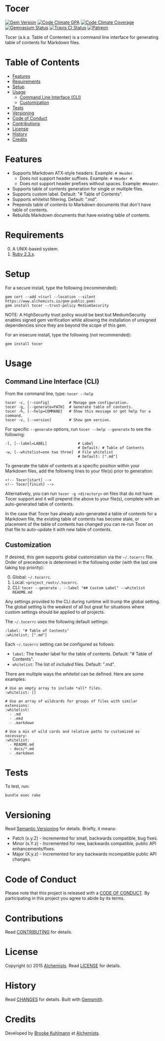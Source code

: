 # Tocer

[![Gem Version](https://badge.fury.io/rb/tocer.svg)](http://badge.fury.io/rb/tocer)
[![Code Climate GPA](https://codeclimate.com/github/bkuhlmann/tocer.svg)](https://codeclimate.com/github/bkuhlmann/tocer)
[![Code Climate Coverage](https://codeclimate.com/github/bkuhlmann/tocer/coverage.svg)](https://codeclimate.com/github/bkuhlmann/tocer)
[![Gemnasium Status](https://gemnasium.com/bkuhlmann/tocer.svg)](https://gemnasium.com/bkuhlmann/tocer)
[![Travis CI Status](https://secure.travis-ci.org/bkuhlmann/tocer.svg)](https://travis-ci.org/bkuhlmann/tocer)
[![Patreon](https://img.shields.io/badge/patreon-donate-brightgreen.svg)](https://www.patreon.com/bkuhlmann)

Tocer (a.k.a. Table of Contenter) is a command line interface for generating table of contents for
Markdown files.

<!-- Tocer[start]: Auto-generated, don't remove. -->

# Table of Contents

- [Features](#features)
- [Requirements](#requirements)
- [Setup](#setup)
- [Usage](#usage)
  - [Command Line Interface (CLI)](#command-line-interface-cli)
  - [Customization](#customization)
- [Tests](#tests)
- [Versioning](#versioning)
- [Code of Conduct](#code-of-conduct)
- [Contributions](#contributions)
- [License](#license)
- [History](#history)
- [Credits](#credits)

<!-- Tocer[finish]: Auto-generated, don't remove. -->

# Features

- Supports Markdown ATX-style headers. Example: `# Header`.
    - Does not support header suffixes. Example: `# Header #`.
    - Does not support header prefixes without spaces. Example: `#Header`.
- Supports table of contents generation for single or multiple files.
- Supports custom label. Default: "# Table of Contents".
- Supports whitelist filtering. Default: ".md".
- Prepends table of contents to Markdown documents that don't have table of contents.
- Rebuilds Markdown documents that have existing table of contents.

# Requirements

0. A UNIX-based system.
0. [Ruby 2.3.x](https://www.ruby-lang.org).

# Setup

For a secure install, type the following (recommended):

    gem cert --add <(curl --location --silent https://www.alchemists.io/gem-public.pem)
    gem install tocer --trust-policy MediumSecurity

NOTE: A HighSecurity trust policy would be best but MediumSecurity enables signed gem verification
while allowing the installation of unsigned dependencies since they are beyond the scope of this
gem.

For an insecure install, type the following (not recommended):

    gem install tocer

# Usage

## Command Line Interface (CLI)

From the command line, type: `tocer --help`

    tocer -c, [--config]         # Manage gem configuration.
    tocer -g, [--generate=PATH]  # Generate table of contents.
    tocer -h, [--help=COMMAND]   # Show this message or get help for a command.
    tocer -v, [--version]        # Show gem version.

For specific `--generate` options, run `tocer --help --generate` to see the following:

    -l, [--label=LABEL]              # Label
                                     # Default: # Table of Contents
    -w, [--whitelist=one two three]  # File whitelist
                                     # Default: [".md"]

To generate the table of contents at a specific position within your Markdown files, add the
following lines to your file(s) prior to generation:

```
<!-- Tocer[start] -->
<!-- Tocer[finish] -->
```

Alternatively, you can run `tocer -g <directory>` on files that do not have Tocer support and it
will prepend the above to your file(s), complete with an auto-generated table of contents.

In the case that Tocer has already auto-generated a table of contents for a Markdown file, the
existing table of contents has become stale, or placement of the table of contents has changed you
can re-run Tocer on that file to auto-update it with new table of contents.

## Customization

If desired, this gem supports global customization via the `~/.tocerrc` file. Order of precedence is
determined in the following order (with the last one taking top priority):

0. Global: `~/.tocerrc`.
0. Local: `<project_root>/.tocerrc`.
0. CLI: `tocer --generate . --label "## Custom Label" --whitelist README.md`

Any settings provided to the CLI during runtime will trump the global setting. The global setting is
the weakest of all but great for situations where custom settings should be applied to *all*
projects.

The `~/.tocerrc` uses the following default settings:

    :label: "# Table of Contents"
    :whitelist: [".md"]

Each `~/.tocerrc` setting can be configured as follows:

- `label`: The header label for the table of contents. Default: "# Table of Contents".
- `whitelist`: The list of *included* files. Default: ".md".

There are multiple ways the *whitelist* can be defined. Here are some examples:

    # Use an empty array to include *all* files.
    :whitelist: []

    # Use an array of wildcards for groups of files with similar extensions:
    :whitelist:
      - .md
      - .mkd
      - .markdown

    # Use a mix of wild cards and relative paths to customized as necessary:
    :whitelist:
      - README.md
      - docs/*.md
      - .markdown

# Tests

To test, run:

    bundle exec rake

# Versioning

Read [Semantic Versioning](http://semver.org) for details. Briefly, it means:

- Patch (x.y.Z) - Incremented for small, backwards compatible, bug fixes.
- Minor (x.Y.z) - Incremented for new, backwards compatible, public API enhancements/fixes.
- Major (X.y.z) - Incremented for any backwards incompatible public API changes.

# Code of Conduct

Please note that this project is released with a [CODE OF CONDUCT](CODE_OF_CONDUCT.md). By
participating in this project you agree to abide by its terms.

# Contributions

Read [CONTRIBUTING](CONTRIBUTING.md) for details.

# License

Copyright (c) 2015 [Alchemists](https://www.alchemists.io).
Read [LICENSE](LICENSE.md) for details.

# History

Read [CHANGES](CHANGES.md) for details.
Built with [Gemsmith](https://github.com/bkuhlmann/gemsmith).

# Credits

Developed by [Brooke Kuhlmann](https://www.alchemists.io) at
[Alchemists](https://www.alchemists.io).

